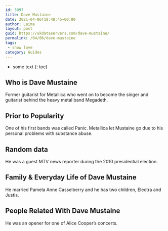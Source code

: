 ```yaml
---
id: 5097
title: Dave Mustaine
date: 2021-04-06T18:48:45+00:00
author: Laima
layout: post
guid: https://ukdataservers.com/dave-mustaine/
permalink: /04/06/dave-mustaine
tags:
 - show love
category: Guides
---
```


* some text
{: toc}


## Who is Dave Mustaine
                  
                  
                  
Former guitarist for Metallica who went on to become the singer and guitarist behind the heavy metal band Megadeth.
                  
              
            
              
            
                
                
                
## Prior to Popularity
                  
                  
                  
One of his first bands was called Panic. Metallica let Mustaine go due to his personal problems with substance abuse.
                  
              
            
              
            
                
                
                
## Random data
                  
                  
                  
He was a guest MTV news reporter during the 2010 presidential election.
                  
              
            
              
            
                
                
                
## Family & Everyday Life of Dave Mustaine
                  
                  
                  
He married Pamela Anne Casselberry and he has two children, Electra and Justis.
                  
              
            
              
            
                
                
                
## People Related With Dave Mustaine
                  
                  
                  
He was an opener for one of Alice Cooper&#8217;s concerts.
                  
              
            
              
            
                
              
            
              
              
            
            
              
            
          
          
          